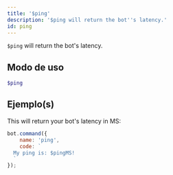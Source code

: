 ```yaml
---
title: '$ping'
description: '$ping will return the bot''s latency.'
id: ping
---
```


`$ping` will return the bot's latency.

## Modo de uso

```php
$ping
```

## Ejemplo(s)

This will return your bot's latency in MS:

```javascript
bot.command({
    name: 'ping',
    code: `
  My ping is: $pingMS!
  `
});
```

